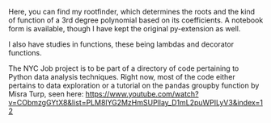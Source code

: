 Here, you can find my rootfinder, which determines the roots and the kind of function of a 3rd degree polynomial based on its coefficients.
A notebook form is available, though I have kept the original py-extension as well.

I also have studies in functions, these being lambdas and decorator functions.

The NYC Job project is to be part of a directory of code pertaining to Python data analysis techniques.
Right now, most of the code either pertains to data exploration or a tutorial on the pandas groupby function by Misra Turp, seen here:
https://www.youtube.com/watch?v=CObmzgGYtX8&list=PLM8lYG2MzHmSUPllay_D1mL2puWPILyV3&index=12
